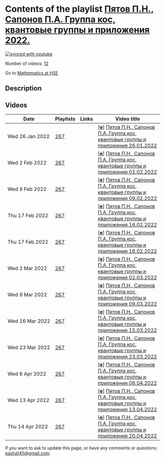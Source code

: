 # Contents of the playlist [Пятов П.Н., Сапонов П.А. Группа кос, квантовые группы и приложения 2022.](https://www.youtube.com/playlist?list=PLq3E5oubNNoCWZ2sDzDtH9qdSRnKKbs4r)

[![synced with youtube](https://img.shields.io/github/last-commit/mathphysschool/mathphysschool.github.io/autoupdate1?label=synced%20with%20youtube)](https://github.com/mathphysschool/mathphysschool.github.io/commits/autoupdate1)

Number of videos: [12](#videos)

Go to [Mathematics at HSE](../README.md)

## Description



## Videos

|Date|Playlists|Links|Video title|
|---|---|---|---|
| Wed&nbsp;26&nbsp;Jan&nbsp;2022 | [267](../playlists/267 "Пятов П.Н., Сапонов П.А. Группа кос, квантовые группы и приложения 2022.") |  | [[**e**](https://studio.youtube.com/video/ra_SpPnknrE/edit "Edit")] [Пятов П.Н., Сапонов П.А. Группа кос, квантовые группы и приложения 26.01.2022](https://www.youtube.com/watch?v=ra_SpPnknrE&list=PLq3E5oubNNoCWZ2sDzDtH9qdSRnKKbs4r) |
| Wed&nbsp;2&nbsp;Feb&nbsp;2022 | [267](../playlists/267 "Пятов П.Н., Сапонов П.А. Группа кос, квантовые группы и приложения 2022.") |  | [[**e**](https://studio.youtube.com/video/xfQjvjAzlnM/edit "Edit")] [Пятов П.Н., Сапонов П.А. Группа кос, квантовые группы и приложения 02.02.2022](https://www.youtube.com/watch?v=xfQjvjAzlnM&list=PLq3E5oubNNoCWZ2sDzDtH9qdSRnKKbs4r) |
| Wed&nbsp;9&nbsp;Feb&nbsp;2022 | [267](../playlists/267 "Пятов П.Н., Сапонов П.А. Группа кос, квантовые группы и приложения 2022.") |  | [[**e**](https://studio.youtube.com/video/FM34PFn6I2c/edit "Edit")] [Пятов П.Н., Сапонов П.А. Группа кос, квантовые группы и приложения 09.02.2022](https://www.youtube.com/watch?v=FM34PFn6I2c&list=PLq3E5oubNNoCWZ2sDzDtH9qdSRnKKbs4r) |
| Thu&nbsp;17&nbsp;Feb&nbsp;2022 | [267](../playlists/267 "Пятов П.Н., Сапонов П.А. Группа кос, квантовые группы и приложения 2022.") |  | [[**e**](https://studio.youtube.com/video/br8kapUoM5E/edit "Edit")] [Пятов П.Н., Сапонов П.А. Группа кос, квантовые группы и приложения 16.02.2022](https://www.youtube.com/watch?v=br8kapUoM5E&list=PLq3E5oubNNoCWZ2sDzDtH9qdSRnKKbs4r) |
| Thu&nbsp;17&nbsp;Feb&nbsp;2022 | [267](../playlists/267 "Пятов П.Н., Сапонов П.А. Группа кос, квантовые группы и приложения 2022.") |  | [[**e**](https://studio.youtube.com/video/SkcFEAlZQ2I/edit "Edit")] [Пятов П.Н., Сапонов П.А. Группа кос, квантовые группы и приложения 16.02.2022](https://www.youtube.com/watch?v=SkcFEAlZQ2I&list=PLq3E5oubNNoCWZ2sDzDtH9qdSRnKKbs4r) |
| Wed&nbsp;2&nbsp;Mar&nbsp;2022 | [267](../playlists/267 "Пятов П.Н., Сапонов П.А. Группа кос, квантовые группы и приложения 2022.") |  | [[**e**](https://studio.youtube.com/video/MduKfOpP7bY/edit "Edit")] [Пятов П.Н., Сапонов П.А. Группа кос, квантовые группы и приложения 02.03.2022](https://www.youtube.com/watch?v=MduKfOpP7bY&list=PLq3E5oubNNoCWZ2sDzDtH9qdSRnKKbs4r) |
| Wed&nbsp;9&nbsp;Mar&nbsp;2022 | [267](../playlists/267 "Пятов П.Н., Сапонов П.А. Группа кос, квантовые группы и приложения 2022.") |  | [[**e**](https://studio.youtube.com/video/nBzbdpE7kgE/edit "Edit")] [Пятов П.Н., Сапонов П.А. Группа кос, квантовые группы и приложения 09.03.2022](https://www.youtube.com/watch?v=nBzbdpE7kgE&list=PLq3E5oubNNoCWZ2sDzDtH9qdSRnKKbs4r) |
| Wed&nbsp;16&nbsp;Mar&nbsp;2022 | [267](../playlists/267 "Пятов П.Н., Сапонов П.А. Группа кос, квантовые группы и приложения 2022.") |  | [[**e**](https://studio.youtube.com/video/syR58ZQUjj4/edit "Edit")] [Пятов П.Н., Сапонов П.А. Группа кос, квантовые группы и приложения 15.03.2022](https://www.youtube.com/watch?v=syR58ZQUjj4&list=PLq3E5oubNNoCWZ2sDzDtH9qdSRnKKbs4r) |
| Wed&nbsp;23&nbsp;Mar&nbsp;2022 | [267](../playlists/267 "Пятов П.Н., Сапонов П.А. Группа кос, квантовые группы и приложения 2022.") |  | [[**e**](https://studio.youtube.com/video/Qgz7FkFDsG0/edit "Edit")] [Пятов П.Н., Сапонов П.А. Группа кос, квантовые группы и приложения 23.03.2022](https://www.youtube.com/watch?v=Qgz7FkFDsG0&list=PLq3E5oubNNoCWZ2sDzDtH9qdSRnKKbs4r) |
| Wed&nbsp;6&nbsp;Apr&nbsp;2022 | [267](../playlists/267 "Пятов П.Н., Сапонов П.А. Группа кос, квантовые группы и приложения 2022.") |  | [[**e**](https://studio.youtube.com/video/jgIBzWYaLJU/edit "Edit")] [Пятов П.Н., Сапонов П.А. Группа кос, квантовые группы и приложения 06.04.2022](https://www.youtube.com/watch?v=jgIBzWYaLJU&list=PLq3E5oubNNoCWZ2sDzDtH9qdSRnKKbs4r) |
| Wed&nbsp;13&nbsp;Apr&nbsp;2022 | [267](../playlists/267 "Пятов П.Н., Сапонов П.А. Группа кос, квантовые группы и приложения 2022.") |  | [[**e**](https://studio.youtube.com/video/jXW9cjntIAE/edit "Edit")] [Пятов П.Н., Сапонов П.А. Группа кос, квантовые группы и приложения 13.04.2022](https://www.youtube.com/watch?v=jXW9cjntIAE&list=PLq3E5oubNNoCWZ2sDzDtH9qdSRnKKbs4r) |
| Thu&nbsp;14&nbsp;Apr&nbsp;2022 | [267](../playlists/267 "Пятов П.Н., Сапонов П.А. Группа кос, квантовые группы и приложения 2022.") |  | [[**e**](https://studio.youtube.com/video/40B8DJ0PWgc/edit "Edit")] [Пятов П.Н., Сапонов П.А. Группа кос, квантовые группы и приложения 20.04.2022](https://www.youtube.com/watch?v=40B8DJ0PWgc&list=PLq3E5oubNNoCWZ2sDzDtH9qdSRnKKbs4r) |


 If you want to ask to update this page, or have any comments or questions: <pasha145@gmail.com>.